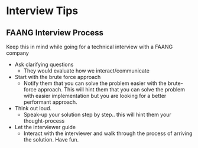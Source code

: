 # Interview Tips

## FAANG Interview Process

Keep this in mind while going for a technical interview with a FAANG company

- Ask clarifying questions
  - They would evaluate how we interact/communicate
- Start with the brute force approach
  - Notify them that you can solve the problem easier with the brute-force approach. This will hint them that you can solve the problem with easier implementation but you are looking for a better performant approach.
- Think out loud.
  - Speak-up your solution step by step.. this will hint them your thought-process
- Let the interviewer guide
  - Interact with the interviewer and walk through the process of arriving the solution. Have fun.
